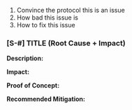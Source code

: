 1. Convince the protocol this is an issue
2. How bad this issue is
3. How to fix this issue

### [S-#] TITLE (Root Cause + Impact)

**Description:** 

**Impact:** 

**Proof of Concept:**

**Recommended Mitigation:** 